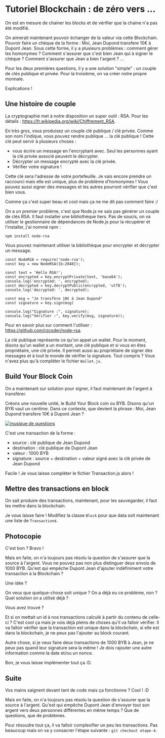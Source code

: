 # Tutoriel Blockchain : de zéro vers ...

On est en mesure de chainer les blocks et de vérifier que la chaine n'a pas été modifié.

On aimerait maintenant pouvoir échanger de la valeur via cette Blockchain. Pouvoir faire un chèque de la forme : Moi, Jean Dupond transfere 10€ à Dupont Jean. Sous cette forme, il y a plusieurs problèmes : comment gérer les homonymes ? Comment s'assurer que c'est bien Jean qui à signer le chèque ? Comment s'assurer que Jean a bien l'argent ? ...

Pour les deux premières questions, il y a une solution "simple" : un couple de clés publique et privée. Pour la troisième, on va créer notre propre monnaie.

Explications !

## Une histoire de couple

La cryptographie met à notre disposition un super outil : RSA. Pour les détails : https://fr.wikipedia.org/wiki/Chiffrement_RSA.

En très gros, vous produisez un couple clé publique / clé privée. Comme son nom l'indique, vous pouvez rendre publique ... la clé publique ! Cette clé peut servir à plusieurs choses :

* vous écrire un message en l'encryptant avec. Seul les personnes ayant la clé privée associé peuvent le décrypter.
* Décrypter un message encrypté avec la clé privée.
* Vérifier votre signature !

Cette clé sera l'adresse de votre portefeuille. Je vais encore prendre un raccourci mais elle est unique, plus de problème d'homonymes ! Vous pouvez aussi signer des messages et les autres pourront vérifier que c'est bien vous.

Comme ça c'est super beau et cool mais ça ne me dit pas comment faire :/

On a un premier problème, c'est que Node.js ne sais pas générer un couple de clés RSA. Il faut installer une bibliothèque tiers. Pas de soucis, on va utiliser le gestionnaire de dépendances de Node.js pour la récupérer et l'installer, j'ai nommé npm :

    npm install node-rsa

Vous pouvez maintenant utiliser la bibliothèque pour encrypter et décrypter un message.

    const NodeRSA = require('node-rsa');
    const key = new NodeRSA({b:2048});

    const text = 'Hello RSA!';
    const encrypted = key.encryptPrivate(text, 'base64');
    console.log('encrypted: ', encrypted);
    const decrypted = key.decryptPublic(encrypted, 'utf8');
    console.log('decrypted: ', decrypted);

    const msg = "Je transfère 10€ à Jean Dupond"
    const signature = key.sign(msg)

    console.log("Signature :", signature);
    console.log("Vérifier :", key.verify(msg, signature));

Pour en savoir plus sur comment l'utiliser : https://github.com/rzcoder/node-rsa.

La clé publique représente ce qu'on appel un wallet. Pour le moment, disons qu'un wallet a un montant, une clé publique et si vous en êtes propriétaire, une clé privée. Il permet aussi au propriétaire de signer des messages et à tout le monde de vérifier la signature. Tout compris ? Vous n'avez plus qu'à compléter le fichier `Wallet.js`.

## Build Your Block Coin

On a maintenant sur solution pour signer, il faut maintenant de l'argent à transférer.

Créons une nouvelle unité, le Build Your Block coin ou BYB. Disons qu'un BYB vaut un centime. Dans ce contexte, que devient la phrase : Moi, Jean Dupond transfere 10€ à Dupont Jean ?

[![musique de questions](https://img.youtube.com/vi/QrPCPoOAO4E/0.jpg)](https://www.youtube.com/watch?v=QrPCPoOAO4E)

C'est une transaction de la forme :

* source : clé publique de Jean Dupond
* destination : clé publique de Dupont Jean
* valeur : 1000 BYB
* signature : source + destination + valeur signé avec la clé privée de Jean Dupond

Facile ! Je vous laisse compléter le fichier Transaction.js alors !

## Mettre des transactions en block

On sait produire des transactions, maintenant, pour les sauvegarder, il faut les mettre dans la blockchain.

Je vous laisse faire ! Modifiez la classe `Block` pour que data soit maintenant une liste de `Transaction`s.

## Photocopie

C'est bon ? Bravo !

Mais en faite, on n'a toujours pas résolu la question de s'assurer que la source à l'argent. Vous ne pouvez pas non plus distinguer deux envois de 1000 BYB. Qu'est qui empêche Dupont Jean d'ajouter indéfiniment votre transaction à la Blockchain ?

Une idée ?

On veux que quelque-chose soit unique ? On a déjà eu ce problème, non ? Quel solution on a utilisé déjà ?

Vous avez trouvé ?

Et si on mettait un id à nos transactions calculé à partir du contenu de celle-ci ? C'est cool ça mais je vois déjà pleins de choses qu'il va falloir vérifier. Il va falloir vérifier que la transaction est unique dans la blockchain, si elle est dans la blockchain, je ne peux pas l'ajouter au block courant.

Autre chose, si je veux faire deux transactions de 1000 BYB à Jean, je ne peux pas quand leur signature sera la même ! Je dois rajouter une autre information comme la date et/ou un nonce.

Bon, je vous laisse implémenter tout ça :D.

## Suite

Vos mains saignent devant tant de code mais ça fonctionne ? Cool ! <Rire sadique> :D

Mais en faite, on n'a toujours pas résolu la question de s'assurer que la source à l'argent. Qu'est qui empêche Dupont Jean d'envoyer tout son argent vers deux personnes différentes en même temps ? Que de questions, que de problèmes.

Pour résoudre tout ça, il va falloir complexifier un peu les transactions. Pas beaucoup mais on va y consacrer l'étape suivante : `git checkout etape-4`.
